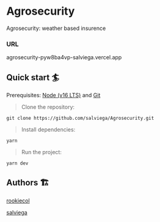 # Agrosecurity

Agrosecurity: weather based insurence

### URL

agrosecurity-pyw8ba4vp-salviega.vercel.app

## Quick start 🏄

Prerequisites: [Node (v16 LTS)](https://nodejs.org/en/download/) and [Git](https://git-scm.com/downloads)

> Clone the repository:

```
git clone https://github.com/salviega/Agrosecurity.git
```

> Install dependencies:

```
yarn
```

> Run the project:

```
yarn dev
```

## Authors 🏗

[rookiecol](https://github.com/RookieCol)

[salviega](https://github.com/salviega)
